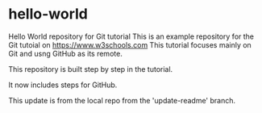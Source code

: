 # hello-world
Hello World repository for Git tutorial
This is an example repository for the Git tutoial on https://www.w3schools.com
This tutorial focuses mainly on Git and usng GitHub as its remote.

This repository is built step by step in the tutorial.

It now includes steps for GitHub.

This update is from the local repo from the 'update-readme' branch.
